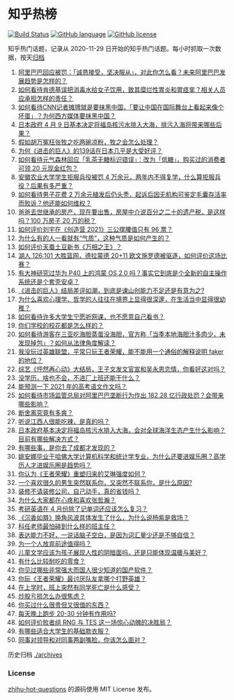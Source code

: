 # 知乎热榜
[![Build Status](https://github.com/ToWeLong/zhihu-hot-questions/workflows/CI/badge.svg)](https://github.com/ToWeLong/zhihu-hot-questions/actions)
[![GitHub language](https://img.shields.io/badge/language-golang-orange.svg)](https://golang.org/)
[![GitHub license](https://img.shields.io/github/license/ToWeLong/zhihu-hot-questions)](https://github.com/ToWeLong/zhihu-hot-questions/blob/main/LICENSE)

知乎热门话题，记录从 2020-11-29 日开始的知乎热门话题。每小时抓取一次数据，按天[归档](./archives)

<!-- BEGIN -->

1. [阿里巴巴回应被罚：「诚恳接受，坚决服从」，对此你怎么看？未来阿里巴巴发展趋势是怎样的？](https://www.zhihu.com/question/453835793)
1. [如何看待肯德基误把消毒水给女子饮用，致其糜烂性胃炎和胃痉挛？相关人员应承担怎样的责任？](https://www.zhihu.com/question/454007003)
1. [如何看待CNN记者摊牌就是要抹黑中国，「要让中国在国际舞台上看起来像个坏蛋」？为何西方媒体要抹黑中国？](https://www.zhihu.com/question/453714590)
1. [日本政府 4 月 9 日基本决定将福岛核污水排入大海，排污入海将带来哪些后果？](https://www.zhihu.com/question/453704409)
1. [假如胡万冤枉张牧之吃两碗凉粉，牧之会怎么处理？](https://www.zhihu.com/question/422300296)
1. [为何《进击的巨人》的139话在日本几乎是大受好评？](https://www.zhihu.com/question/453645866)
1. [如何看待元气森林回应「乳茶无糖标识错误」：改为「低糖」，购买过的消费者可领 20 元现金红包？](https://www.zhihu.com/question/454016260)
1. [安徽农业大学学生拒服兵役被罚 4 万余元，两年内不得复学，什么算拒服兵役？后果有多严重？](https://www.zhihu.com/question/452942849)
1. [如何看待男子花费 2 万余元植发后仍头秃，起诉后因无机构可鉴定毛囊存活率而败诉？他还能如何维权？](https://www.zhihu.com/question/453680714)
1. [爸爸去世继承的房产，现在要出售，房屋中介说百分之二十的遗产税，是这样吗？100 万房子 20 万的税？](https://www.zhihu.com/question/348287427)
1. [如何评价刘宇在《创造营 2021》三公撑腰值只有 96 票？](https://www.zhihu.com/question/453982935)
1. [为什么有的人一看就有“气质”，这种气质是如何产生的？](https://www.zhihu.com/question/439868962)
1. [如何评价天蚕土豆新书《万相之王》？](https://www.zhihu.com/question/453333735)
1. [湖人 126:101 大胜篮网，德拉蒙德 20+11 欧文施罗德被驱逐，如何评价这场比赛？](https://www.zhihu.com/question/454014206)
1. [有大神研究过华为 P40 上的鸿蒙 OS 2.0 吗？事实它到底是个全新的自主操作系统还是个套壳安卓？](https://www.zhihu.com/question/448136663)
1. [《进击的巨人》结局差评如潮，到底是谏山创能力不足还是有意为之?](https://www.zhihu.com/question/453521322)
1. [为什么喜欢心理学、哲学的人往往在境界上显得很深邃，在生活当中显得很幼稚？](https://www.zhihu.com/question/30196004)
1. [如何看待许多大学生宁愿听网课，也不愿意自己看书？](https://www.zhihu.com/question/453875656)
1. [你们学校的校花都是怎么样的？](https://www.zhihu.com/question/368918871)
1. [如何看待游客在三亚吃海胆蒸蛋没海胆，官方称「当季本地海胆汁多肉少，未发现掉包」？如何从法律角度解读？](https://www.zhihu.com/question/454031777)
1. [我没玩过英雄联盟，平常只玩王者荣耀，能不能用一个通俗的解释说明 faker 的地位？](https://www.zhihu.com/question/432404612)
1. [综艺《怦然再心动》大结局，王子文发文官宣和吴永恩恋情，你看好这对吗？](https://www.zhihu.com/question/453967685)
1. [没学历，啥也不会，不进厂上班还能干什么？](https://www.zhihu.com/question/453474150)
1. [能预测一下 2021 年的高考语文作文吗？](https://www.zhihu.com/question/451864903)
1. [如何看待市场监管总局对阿里巴巴垄断行为作出 182.28 亿行政处罚？会带来哪些影响？](https://www.zhihu.com/question/453827917)
1. [断舍离究竟有多爽？](https://www.zhihu.com/question/446430795)
1. [听说江西人很能吃辣，是真的吗？](https://www.zhihu.com/question/406439662)
1. [日本政府基本决定将福岛核污水排入大海，会对全球海洋生态产生什么影响？目前有哪些解决方式？](https://www.zhihu.com/question/453708533)
1. [有哪些事，是你去了成都才发现的？](https://www.zhihu.com/question/429246418)
1. [姚安娜毕业于哈佛大学计算机科学和统计学专业，为什么还要进娱乐圈？高学历人才进娱乐圈是趋势吗？](https://www.zhihu.com/question/439314149)
1. [你认为《王者荣耀》重塑归来的艾琳强度如何？](https://www.zhihu.com/question/453534922)
1. [一个喜欢很久的男生突然联系你，又突然不联系你，是什么原因?](https://www.zhihu.com/question/451699247)
1. [装修不请装修公司，自己动手，真的省钱吗？](https://www.zhihu.com/question/448461605)
1. [为什么大家都在心疼和喜欢张哲瀚？](https://www.zhihu.com/question/453419513)
1. [考研英语在 4 月份除了记单词还应该怎么复习？](https://www.zhihu.com/question/452561786)
1. [《沉香如屑》换角风波具体发生了什么，为什么说杨紫是救场？](https://www.zhihu.com/question/452766505)
1. [科任老师最怕碰到什么样的班主任？](https://www.zhihu.com/question/452814248)
1. [表达能力不好，一说话脑子空白，是因为词汇量少还是不够自信？](https://www.zhihu.com/question/442551957)
1. [为一个人放弃前途值得吗？](https://www.zhihu.com/question/448297611)
1. [儿童文学应该为孩子展现人性的阴暗面吗，还是只能体现温暖与美好？](https://www.zhihu.com/question/263874782)
1. [有什么比较耐吃的零食？](https://www.zhihu.com/question/62354587)
1. [你见过哪些非常强大而国人很少知道的国产软件？](https://www.zhihu.com/question/64554518)
1. [你玩《王者荣耀》最讨厌队友拿哪个打野英雄？](https://www.zhihu.com/question/452460657)
1. [在上学时，班上突然有同学死亡是什么感受？](https://www.zhihu.com/question/299156682)
1. [炒股亏损怎么办很焦虑？](https://www.zhihu.com/question/453575883)
1. [你买过什么很贵但又很值的东西？](https://www.zhihu.com/question/342482043)
1. [每天晚上跑步 20-30 分钟有作用吗?](https://www.zhihu.com/question/435607815)
1. [如何评价败者组 RNG 与 TES 这一场惊心动魄的决胜局？](https://www.zhihu.com/question/453940825)
1. [有哪些适合大学生的基础款衣服？](https://www.zhihu.com/question/291155855)
1. [同事对领导和对同事两副嘴脸，你该怎么面对？](https://www.zhihu.com/question/309950838)

<!-- END -->

历史归档 [./archives](./archives)


### License
[zhihu-hot-questions](https://github.com/towelong/zhihu-hot-questions) 的源码使用 MIT License 发布。